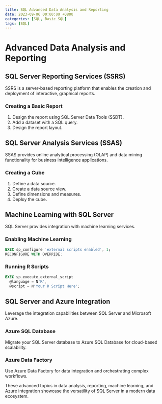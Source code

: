 ```yaml
---
title: SQL Advanced Data Analysis and Reporting
date: 2023-09-06 00:00:00 +0800
categories: [SQL, Basic_SQL]
tags: [SQL]
---
```


# Advanced Data Analysis and Reporting

## SQL Server Reporting Services (SSRS)

SSRS is a server-based reporting platform that enables the creation and deployment of interactive, graphical reports.

### Creating a Basic Report

1. Design the report using SQL Server Data Tools (SSDT).
2. Add a dataset with a SQL query.
3. Design the report layout.

## SQL Server Analysis Services (SSAS)

SSAS provides online analytical processing (OLAP) and data mining functionality for business intelligence applications.

### Creating a Cube

1. Define a data source.
2. Create a data source view.
3. Define dimensions and measures.
4. Deploy the cube.

## Machine Learning with SQL Server

SQL Server provides integration with machine learning services.

### Enabling Machine Learning

```sql
EXEC sp_configure 'external scripts enabled', 1;
RECONFIGURE WITH OVERRIDE;
```

### Running R Scripts

```sql
EXEC sp_execute_external_script
  @language = N'R',
  @script = N'Your R Script Here';
```

## SQL Server and Azure Integration

Leverage the integration capabilities between SQL Server and Microsoft Azure.

### Azure SQL Database

Migrate your SQL Server database to Azure SQL Database for cloud-based scalability.

### Azure Data Factory

Use Azure Data Factory for data integration and orchestrating complex workflows.


These advanced topics in data analysis, reporting, machine learning, and Azure integration showcase the versatility of SQL Server in a modern data ecosystem.
